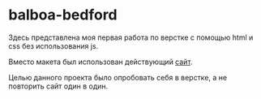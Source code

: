# balboa-bedford
Здесь представлена моя первая работа по верстке с помощью html и css без использования js.

Вместо макета был использован действующий [сайт](https://balboaandbedford.com/).

Целью данного проекта было опробовать себя в верстке, а не повторить сайт один в один.